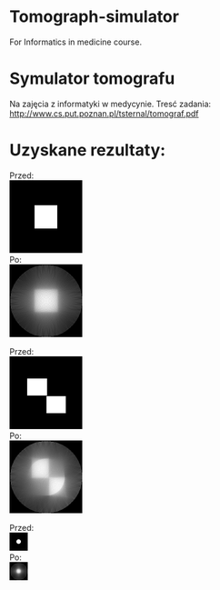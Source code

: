 # Tomograph-simulator
For Informatics in medicine course.


# Symulator tomografu
Na zajęcia z informatyki w medycynie.
Tresć zadania: http://www.cs.put.poznan.pl/tsternal/tomograf.pdf <br />

# Uzyskane rezultaty:
Przed: <br />
![alt text](https://raw.githubusercontent.com/Anteklantek/Tomograph-simulator/master/test_images/centered_square.bmp) <br />
Po: <br />
![alt text](https://raw.githubusercontent.com/Anteklantek/Tomograph-simulator/master/out/centered_square.bmp) <br />

Przed: <br />
![alt text](https://raw.githubusercontent.com/Anteklantek/Tomograph-simulator/master/test_images/two_squares.bmp) <br />
Po: <br />
![alt text](https://raw.githubusercontent.com/Anteklantek/Tomograph-simulator/master/out/two_squares.bmp) <br />

Przed: <br />
![alt text](https://raw.githubusercontent.com/Anteklantek/Tomograph-simulator/master/test_images/small_dot.bmp) <br />
Po: <br />
![alt text](https://raw.githubusercontent.com/Anteklantek/Tomograph-simulator/master/out/small_dot.bmp) <br />


